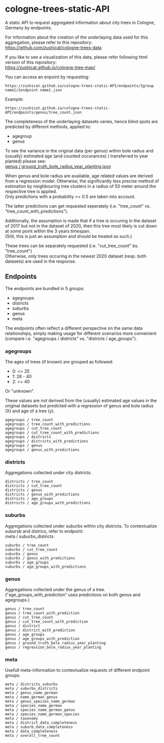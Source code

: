 # cologne-trees-static-API
A static API to request aggregated information about city trees in Cologne, Germany by endpoints.

For information about the creation of the underlaying data used for this aggregation, please refer to this repository:    
https://github.com/zushicat/cologne-trees-data    

If you like to see a visualization of this data, please refer following html version of this repository:    
https://zushicat.github.io/cologne-tree-map/    


You can access an enpoint by requesting:    
```
https://zushicat.github.io/cologne-trees-static-API/endpoints/{group name}/{endpoint name}.json
```

Example:
```
https://zushicat.github.io/cologne-trees-static-API/endpoints/genus/tree_count.json
```

The completeness of the underlaying datasets varies, hence blind spots are predicted by different methods, applied to:
- agegroup
- genus

To see the variance in the original data (per genus) within bole radius and (usually) estimated age (and counted occurances) ( transferred to year planted) please see:    
[genus / ground_truth_bole_radius_year_planting.json](https://zushicat.github.io/cologne-trees-static-API/endpoints/genus/ground_truth_bole_radius_year_planting.json)    

When genus and bole radius are available, age related values are derived from a regression model. Otherwise, the significantly less precise method of estimation by neighbouring tree clusters in a radius of 50 meter around the respective tree is applied.    
Only predictions with a probability >= 0.5 are taken into account.    

The latter predictions can get requested seperately (i.e. "tree_count" vs. "tree_count_with_predictions").    

Additionally, the assumption is made that if a tree is occuring in the dataset of 2017 but not in the dataset of 2020, then this tree most likely is cut down at some point within the 3 years timespan.   
(Still, this is just an assumption and should be treated as such.)    

These trees can be separately requested (i.e. "cut_tree_count" bs. "tree_count")    
Otherwise, only trees occuring in the newest 2020 dataset (resp. both datasets) are used in the response.


## Endpoints
The endpoints are bundled in 5 groups:
- agegroups
- districts
- suburbs
- genus
- meta


The endpoints often reflect a different perspective on the same data relationships, simply making usage for different scenarios more convenient (compare i.e. "agegroups / districts" vs. "districts / age_groups").    


### agegroups
The ages of trees (if known) are grouped as followed:
- 0: <= 25
- 1: 26 - 40
- 2: >= 40

Or "unknown".    

These values are not derived from the (usually) estimated age values in the original datasets but predicted with a regression of genus and bole radius (X) and age of a tree (y).

```
agegroups / tree_count
agegroups / tree_count_with_predictions
agegroups / cut_tree_count
agegroups / cut_tree_count_with_predictions
agegroups / districts
agegroups / districts_with_predictions
agegroups / genus
agegroups / genus_with_predictions
```

### districts
Aggregations collected under city districts.    

```
districts / tree_count
districts / cut_tree_count
districts / genus
districts / genus_with_predictions
districts / age_groups
districts / age_groups_with_predictions
```

### suburbs
Aggregations collected under suburbs within city districts. To contextualize subursb and districs, refer to endpoint:    
meta / suburbs_districts    

```
suburbs / tree_count
suburbs / cut_tree_count
suburbs / genus
suburbs / genus_with_predictions
suburbs / age_groups
suburbs / age_groups_with_predictions
```

### genus
Aggregations collected under the genus of a tree. ("age_groups_with_prediction" uses predictions on both genus and agegroups.)    

```
genus / tree_count
genus / tree_count_with_prediction
genus / cut_tree_count
genus / cut_tree_count_with_prediction
genus / district
genus / district_with_prediction
genus / age_groups
genus / age_groups_with_prediction
genus / ground_truth_bole_radius_year_planting
genus / regression_bole_radius_year_planting
```

### meta
Usefull meta-information to contextualize requests of different endpoint groups.    

```
meta / districts_suburbs
meta / suburbs_districts
meta / genus_name_german
meta / name_german_genus
meta / genus_species_name_german
meta / species_name_german
meta / species_name_german_genus
meta / species_name_german_species
meta / taxonomy
meta / district_data_completeness
meta / suburb_data_completeness
meta / data_completeness
meta / overall_tree_count
```